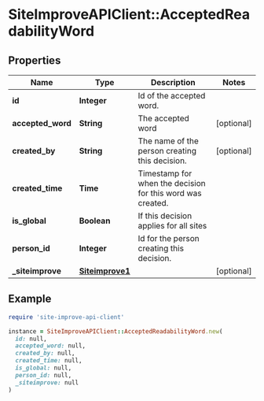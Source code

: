 # SiteImproveAPIClient::AcceptedReadabilityWord

## Properties

| Name | Type | Description | Notes |
| ---- | ---- | ----------- | ----- |
| **id** | **Integer** | Id of the accepted word. |  |
| **accepted_word** | **String** | The accepted word | [optional] |
| **created_by** | **String** | The name of the person creating this decision. | [optional] |
| **created_time** | **Time** | Timestamp for when the decision for this word was created. |  |
| **is_global** | **Boolean** | If this decision applies for all sites |  |
| **person_id** | **Integer** | Id for the person creating this decision. |  |
| **_siteimprove** | [**Siteimprove1**](Siteimprove1.md) |  | [optional] |

## Example

```ruby
require 'site-improve-api-client'

instance = SiteImproveAPIClient::AcceptedReadabilityWord.new(
  id: null,
  accepted_word: null,
  created_by: null,
  created_time: null,
  is_global: null,
  person_id: null,
  _siteimprove: null
)
```


